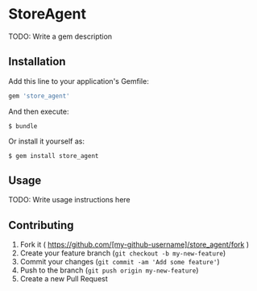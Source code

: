 # StoreAgent

TODO: Write a gem description

## Installation

Add this line to your application's Gemfile:

```ruby
gem 'store_agent'
```

And then execute:

    $ bundle

Or install it yourself as:

    $ gem install store_agent

## Usage

TODO: Write usage instructions here

## Contributing

1. Fork it ( https://github.com/[my-github-username]/store_agent/fork )
2. Create your feature branch (`git checkout -b my-new-feature`)
3. Commit your changes (`git commit -am 'Add some feature'`)
4. Push to the branch (`git push origin my-new-feature`)
5. Create a new Pull Request
